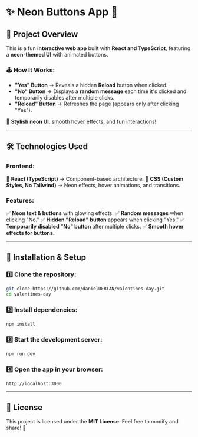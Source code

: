 # **✨ Neon Buttons App 🚀**

## **🌟 Project Overview**

This is a fun **interactive web app** built with **React and TypeScript**, featuring a **neon-themed UI** with animated buttons.

### **🕹️ How It Works:**

- **"Yes" Button** → Reveals a hidden **Reload** button when clicked.
- **"No" Button** → Displays a **random message** each time it's clicked and temporarily disables after multiple clicks.
- **"Reload" Button** → Refreshes the page (appears only after clicking "Yes").

🎨 **Stylish neon UI**, smooth hover effects, and fun interactions!

---

## **🛠️ Technologies Used**

### **Frontend:**

🚀 **React (TypeScript)** → Component-based architecture.
🎨 **CSS (Custom Styles, No Tailwind)** → Neon effects, hover animations, and transitions.

### **Features:**

✅ **Neon text & buttons** with glowing effects.
✅ **Random messages** when clicking "No."
✅ **Hidden "Reload" button** appears when clicking "Yes."
✅ **Temporarily disabled "No" button** after multiple clicks.
✅ **Smooth hover effects for buttons.**

---

## **🚀 Installation & Setup**

### **1️⃣ Clone the repository:**

```bash
git clone https://github.com/danielDEBIAN/valentines-day.git
cd valentines-day
```

### **2️⃣ Install dependencies:**

```bash
npm install
```

### **3️⃣ Start the development server:**

```bash
npm run dev
```

### **4️⃣ Open the app in your browser:**

```
http://localhost:3000
```

---

## **🌟 License**

This project is licensed under the **MIT License**. Feel free to modify and share! 🎉
